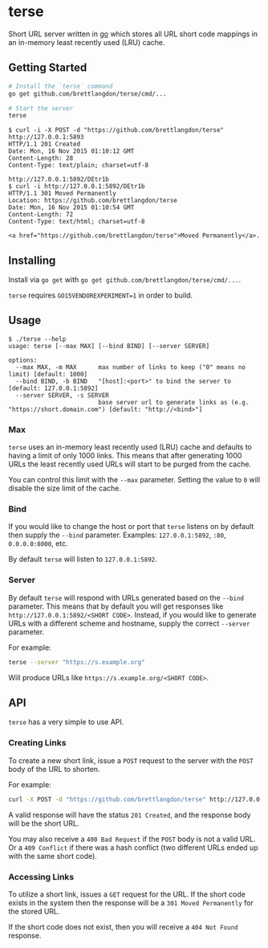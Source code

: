 terse
=====
Short URL server written in [go](https://golang.org) which stores all URL short code mappings in an in-memory least recently used (LRU) cache.

## Getting Started
```bash
# Install the `terse` command
go get github.com/brettlangdon/terse/cmd/...

# Start the server
terse
```

```
$ curl -i -X POST -d "https://github.com/brettlangdon/terse" http://127.0.0.1:5893
HTTP/1.1 201 Created
Date: Mon, 16 Nov 2015 01:10:12 GMT
Content-Length: 28
Content-Type: text/plain; charset=utf-8

http://127.0.0.1:5892/DEtr1b
$ curl -i http://127.0.0.1:5892/DEtr1b
HTTP/1.1 301 Moved Permanently
Location: https://github.com/brettlangdon/terse
Date: Mon, 16 Nov 2015 01:10:54 GMT
Content-Length: 72
Content-Type: text/html; charset=utf-8

<a href="https://github.com/brettlangdon/terse">Moved Permanently</a>.

```

## Installing
Install via `go get` with `go get github.com/brettlangdon/terse/cmd/...`.

`terse` requires `GO15VENDOREXPERIMENT=1` in order to build.

## Usage
```
$ ./terse --help
usage: terse [--max MAX] [--bind BIND] [--server SERVER]

options:
  --max MAX, -m MAX      max number of links to keep ("0" means no limit) [default: 1000]
  --bind BIND, -b BIND   "[host]:<port>" to bind the server to [default: 127.0.0.1:5892]
  --server SERVER, -s SERVER
                         base server url to generate links as (e.g. "https://short.domain.com") [default: "http://<bind>"]
```

### Max
`terse` uses an in-memory least recently used (LRU) cache and defaults to having a limit of only 1000 links. This means that after generating 1000 URLs the least recently used URLs will start to be purged from the cache.

You can control this limit with the `--max` parameter. Setting the value to `0` will disable the size limit of the cache.

### Bind
If you would like to change the host or port that `terse` listens on by default then supply the `--bind` parameter. Examples: `127.0.0.1:5892`, `:80`, `0.0.0.0:8000`, etc.

By default `terse` will listen to `127.0.0.1:5892`.

### Server
By default `terse` will respond with URLs generated based on the `--bind` parameter. This means that by default you will get responses like `http://127.0.0.1:5892/<SHORT CODE>`. Instead, if you would like to generate URLs with a different scheme and hostname, supply the correct `--server` parameter.

For example:

```bash
terse --server "https://s.example.org"
```

Will produce URLs like `https://s.example.org/<SHORT CODE>`.

## API
`terse` has a very simple to use API.

### Creating Links
To create a new short link, issue a `POST` request to the server with the `POST` body of the URL to shorten.

For example:

```bash
curl -X POST -d "https://github.com/brettlangdon/terse" http://127.0.0.1:5892
```

A valid response will have the status `201 Created`, and the response body will be the short URL.

You may also receive a `400 Bad Request` if the `POST` body is not a valid URL. Or a `409 Conflict` if there was a hash conflict (two different URLs ended up with the same short code).

### Accessing Links
To utilize a short link, issues a `GET` request for the URL. If the short code exists in the system then the response will be a `301 Moved Permanently` for the stored URL.

If the short code does not exist, then you will receive a `404 Not Found` response.
